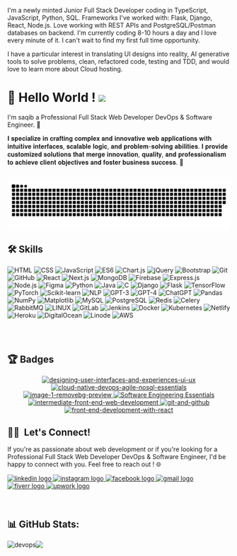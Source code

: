 

I'm a newly minted Junior Full Stack Developer coding in TypeScript, JavaScript, Python, SQL. Frameworks I've worked with: Flask, Django, React, Node.js. Love working with REST APIs and PostgreSQL/Postman databases on backend. I'm currently coding 8-10 hours a day and I love every minute of it. I can't wait to find my first full time opportunity.

I have a particular interest in translating UI designs into reality, AI generative tools to solve problems, clean, refactored code, testing and TDD, and would love to learn more about Cloud hosting.


<!--
- 👋 Hi, I’m Bikram!
- 👀 I’m  Professional Full Stack Web Developer DevOps & Software Engineer.
- 📫 How to reach me saqibahmad778866@gmail.com

<!---
Mostafa-Zewail77/Mostafa-Zewail77 is a ✨ special ✨ repository because its `README.md` (this file) appears on your GitHub profile.
You can click the Preview link to take a look at your changes. -->

<h1>
👋 Hello World !  <img src="https://github.com/TheDudeThatCode/TheDudeThatCode/blob/master/Assets/Earth.gif" width="24px">
</h1>

I'm saqib a Professional Full Stack Web Developer DevOps & Software Engineer. 🎨

 𝐈 𝐬𝐩𝐞𝐜𝐢𝐚𝐥𝐢𝐳𝐞 𝐢𝐧 𝐜𝐫𝐚𝐟𝐭𝐢𝐧𝐠 𝐜𝐨𝐦𝐩𝐥𝐞𝐱 𝐚𝐧𝐝 𝐢𝐧𝐧𝐨𝐯𝐚𝐭𝐢𝐯𝐞 𝐰𝐞𝐛 𝐚𝐩𝐩𝐥𝐢𝐜𝐚𝐭𝐢𝐨𝐧𝐬 𝐰𝐢𝐭𝐡 𝐢𝐧𝐭𝐮𝐢𝐭𝐢𝐯𝐞 𝐢𝐧𝐭𝐞𝐫𝐟𝐚𝐜𝐞𝐬, 𝐬𝐜𝐚𝐥𝐚𝐛𝐥𝐞 𝐥𝐨𝐠𝐢𝐜, 𝐚𝐧𝐝 𝐩𝐫𝐨𝐛𝐥𝐞𝐦-𝐬𝐨𝐥𝐯𝐢𝐧𝐠 𝐚𝐛𝐢𝐥𝐢𝐭𝐢𝐞𝐬. 𝐈 𝐩𝐫𝐨𝐯𝐢𝐝𝐞 𝐜𝐮𝐬𝐭𝐨𝐦𝐢𝐳𝐞𝐝 𝐬𝐨𝐥𝐮𝐭𝐢𝐨𝐧𝐬 𝐭𝐡𝐚𝐭 𝐦𝐞𝐫𝐠𝐞 𝐢𝐧𝐧𝐨𝐯𝐚𝐭𝐢𝐨𝐧, 𝐪𝐮𝐚𝐥𝐢𝐭𝐲, 𝐚𝐧𝐝 𝐩𝐫𝐨𝐟𝐞𝐬𝐬𝐢𝐨𝐧𝐚𝐥𝐢𝐬𝐦 𝐭𝐨 𝐚𝐜𝐡𝐢𝐞𝐯𝐞 𝐜𝐥𝐢𝐞𝐧𝐭 𝐨𝐛𝐣𝐞𝐜𝐭𝐢𝐯𝐞𝐬 𝐚𝐧𝐝 𝐟𝐨𝐬𝐭𝐞𝐫 𝐛𝐮𝐬𝐢𝐧𝐞𝐬𝐬 𝐬𝐮𝐜𝐜𝐞𝐬𝐬. 🚀
<!-- <a href="https://mostafahassan.vercel.app/"><strong>Visit my personal website </strong></a> -->
<br/>

<img src="https://raw.githubusercontent.com/Saqib-DevSecOps/Saqib-DevSecOps/output/github-contribution-grid-snake-dark.svg" alt="Snake animation" />


## 🛠 Skills

![HTML](https://img.shields.io/static/v1?message=HTML&logo=html5&label=&color=E34F26&logoColor=white&labelColor=&style=for-the-badge)
![CSS](https://img.shields.io/static/v1?message=CSS&logo=css3&label=&color=1572B6&logoColor=white&labelColor=&style=for-the-badge)
![JavaScript](https://img.shields.io/static/v1?message=JavaScript&logo=javascript&label=&color=F7DF1E&logoColor=black&labelColor=&style=for-the-badge)
![ES6](https://img.shields.io/static/v1?message=ES6&logo=javascript&label=&color=F7DF1E&logoColor=black&labelColor=&style=for-the-badge)
![Chart.js](https://img.shields.io/badge/chart.js-F5788D.svg?style=for-the-badge&logo=chart.js&logoColor=white) 
![jQuery](https://img.shields.io/badge/jquery-%230769AD.svg?style=for-the-badge&logo=jquery&logoColor=white)
![Bootstrap](https://img.shields.io/static/v1?message=Bootstrap&logo=bootstrap&label=&color=563D7C&logoColor=white&labelColor=&style=for-the-badge)
![Git](https://img.shields.io/static/v1?message=Git&logo=git&label=&color=E44C30&logoColor=white&labelColor=&style=for-the-badge)
![GitHub](https://img.shields.io/static/v1?message=GitHub&logo=github&label=&color=181717&logoColor=white&labelColor=&style=for-the-badge)
![React](https://img.shields.io/static/v1?message=React&logo=react&label=&color=20232A&logoColor=61DAFB&labelColor=&style=for-the-badge)
![Next.js](https://img.shields.io/static/v1?message=Next.js&logo=next.js&label=&color=000000&logoColor=white&labelColor=&style=for-the-badge)
![MongoDB](https://img.shields.io/static/v1?message=MongoDB&logo=mongodb&label=&color=47A248&logoColor=white&labelColor=&style=for-the-badge)
![Firebase](https://img.shields.io/static/v1?message=Firebase&logo=firebase&label=&color=FFCA28&logoColor=black&labelColor=&style=for-the-badge)
![Express.js](https://img.shields.io/static/v1?message=Express.js&logo=express&label=&color=000000&logoColor=white&labelColor=&style=for-the-badge)
![Node.js](https://img.shields.io/static/v1?message=Node.js&logo=node.js&label=&color=339933&logoColor=white&labelColor=&style=for-the-badge)
![Figma](https://img.shields.io/static/v1?message=Figma&logo=figma&label=&color=F24E1E&logoColor=white&labelColor=&style=for-the-badge)
![Python](https://img.shields.io/static/v1?message=Python&logo=python&label=&color=3776AB&logoColor=white&labelColor=&style=for-the-badge)
![Java](https://img.shields.io/static/v1?message=Java&logo=java&label=&color=007396&logoColor=white&labelColor=&style=for-the-badge)
![C](https://img.shields.io/static/v1?message=C&logo=c&label=&color=A8B9CC&logoColor=white&labelColor=&style=for-the-badge)
![Django](https://img.shields.io/static/v1?message=Django&logo=django&label=&color=092E20&logoColor=white&labelColor=&style=for-the-badge)
![Flask](https://img.shields.io/static/v1?message=Flask&logo=flask&label=&color=000000&logoColor=white&labelColor=&style=for-the-badge)
![TensorFlow](https://img.shields.io/static/v1?message=TensorFlow&logo=tensorflow&label=&color=FF6F00&logoColor=white&labelColor=&style=for-the-badge)
![PyTorch](https://img.shields.io/static/v1?message=PyTorch&logo=pytorch&label=&color=EE4C2C&logoColor=white&labelColor=&style=for-the-badge)
![Scikit-learn](https://img.shields.io/static/v1?message=Scikit-learn&logo=scikit-learn&label=&color=F7931E&logoColor=white&labelColor=&style=for-the-badge)
![NLP](https://img.shields.io/static/v1?message=NLP&logo=nlp&label=&color=32A852&logoColor=white&labelColor=&style=for-the-badge)
![GPT-3](https://img.shields.io/static/v1?message=GPT-3&logo=openai&label=&color=412991&logoColor=white&labelColor=&style=for-the-badge)
![GPT-4](https://img.shields.io/static/v1?message=GPT-4&logo=openai&label=&color=412991&logoColor=white&labelColor=&style=for-the-badge)
![ChatGPT](https://img.shields.io/static/v1?message=ChatGPT&logo=openai&label=&color=412991&logoColor=white&labelColor=&style=for-the-badge)
![Pandas](https://img.shields.io/static/v1?message=Pandas&logo=pandas&label=&color=150458&logoColor=white&labelColor=&style=for-the-badge)
![NumPy](https://img.shields.io/static/v1?message=NumPy&logo=numpy&label=&color=013243&logoColor=white&labelColor=&style=for-the-badge)
![Matplotlib](https://img.shields.io/static/v1?message=Matplotlib&logo=matplotlib&label=&color=11557C&logoColor=white&labelColor=&style=for-the-badge)
![MySQL](https://img.shields.io/static/v1?message=MySQL&logo=mysql&label=&color=4479A1&logoColor=white&labelColor=&style=for-the-badge)
![PostgreSQL](https://img.shields.io/static/v1?message=PostgreSQL&logo=postgresql&label=&color=336791&logoColor=white&labelColor=&style=for-the-badge)
![Redis](https://img.shields.io/static/v1?message=Redis&logo=redis&label=&color=DC382D&logoColor=white&labelColor=&style=for-the-badge)
![Celery](https://img.shields.io/static/v1?message=Celery&logo=celery&label=&color=37814A&logoColor=white&labelColor=&style=for-the-badge)
![RabbitMQ](https://img.shields.io/static/v1?message=RabbitMQ&logo=rabbitmq&label=&color=FF6600&logoColor=white&labelColor=&style=for-the-badge)
![LINUX](https://img.shields.io/badge/Linux-FCC624?style=for-the-badge&logo=linux&logoColor=black)
![GitLab](https://img.shields.io/static/v1?message=GitLab&logo=gitlab&label=&color=FC6D26&logoColor=white&labelColor=&style=for-the-badge)
![Jenkins](https://img.shields.io/static/v1?message=Jenkins&logo=jenkins&label=&color=D24939&logoColor=white&labelColor=&style=for-the-badge)
![Docker](https://img.shields.io/static/v1?message=Docker&logo=docker&label=&color=2496ED&logoColor=white&labelColor=&style=for-the-badge)
![Kubernetes](https://img.shields.io/static/v1?message=Kubernetes&logo=kubernetes&label=&color=326CE5&logoColor=white&labelColor=&style=for-the-badge)
![Netlify](https://img.shields.io/static/v1?message=Netlify&logo=netlify&label=&color=00C7B7&logoColor=white&labelColor=&style=for-the-badge)
![Heroku](https://img.shields.io/static/v1?message=Heroku&logo=heroku&label=&color=430098&logoColor=white&labelColor=&style=for-the-badge)
![DigitalOcean](https://img.shields.io/static/v1?message=DigitalOcean&logo=digitalocean&label=&color=0080FF&logoColor=white&labelColor=&style=for-the-badge)
![Linode](https://img.shields.io/static/v1?message=Linode&logo=linode&label=&color=00A95C&logoColor=white&labelColor=&style=for-the-badge)
![AWS](https://img.shields.io/static/v1?message=AWS&logo=amazon-aws&label=&color=232F3E&logoColor=white&labelColor=&style=for-the-badge)

<br/>
<br/>

## 🏆 Badges

<div align="center">
  <a href="https://www.credly.com/badges/78d69f54-6212-46b6-9c2b-21d3562aba37">
    <img src="https://images.credly.com/size/110x110/images/08216781-93cb-4ba1-8110-8eb3401fa8ce/Docker_Essentials_-_ISDN.png" 
     alt="designing-user-interfaces-and-experiences-ui-ux" width="100" height="100">
  </a>
  <a href="https://www.credly.com/badges/84da1498-c523-46c8-8605-55720c8bd7f5">
    <img src="https://images.credly.com/size/340x340/images/b0607951-b6f7-47d0-af16-7112971ab2ef/Cloud_Core_-_Developer_Skills_Network_-_v3.png" 
     alt="cloud-native-devops-agile-nosql-essentials" width="100" height="100">
  </a>
  <a href="https://www.credly.com/badges/aaea3ab8-2d1a-46c2-9177-2ea64a44d1a8">
    <img src="https://i.ibb.co/LRdQXHQ/image-1-removebg-preview.png" alt="image-1-removebg-preview" 
     alt="web-development-with-html-css-javascript-essentials" width="100" height="100">
  </a>
  <a href="https://www.credly.com/badges/a1830143-fe17-40f7-8caa-0e7d8530722c">
    <img src="https://i.ibb.co/LRdQXHQ/image-1-removebg-preview.png" 
     alt="Software Engineering Essentials" width="100" height="100">
  </a>
  <a href="https://www.credly.com/badges/2fdf0ad5-3bfd-4aab-ae81-8d106505b3d8">
    <img src="https://images.credly.com/images/2d1797d5-1de7-4778-8975-9e5c6ec73a1a/image.png" 
     alt="intermediate-front-end-web-development" width="100" height="100">
  </a>
  <a href="https://www.credly.com/badges/9fba1e4e-3334-4641-84a8-f0941d3226be">
    <img src="https://github.com/mostafahassan-dev/mostafahassan-dev/assets/104537380/f140819a-8c85-487f-8e5e-4a6a0c28de48" 
     alt="git-and-github" width="100" height="100">
  </a>
  <a href="https://www.credly.com/badges/120407eb-eda8-40f5-84d7-2f5b194981c8">
    <img src="https://github.com/mostafahassan-dev/mostafahassan-dev/assets/104537380/0e2260c2-53d7-4359-ad34-4f1260fc4470" 
     alt="front-end-development-with-react" width="100" height="100">
  </a>

</div>





 ## 🤝🏻 &nbsp;Let's Connect!
If you're as passionate about web development or if you're looking for a Professional Full Stack Web Developer DevOps & Software Engineer, I'd be happy to connect with you. Feel free to reach out ! 🌐
<div >
<a href="https://www.linkedin.com/in/saqib-ahmad-7740b6253/" target="_blank">
  <img src="https://img.shields.io/static/v1?message=LinkedIn&logo=linkedin&label=&color=0077B5&logoColor=white&labelColor=&style=for-the-badge" height="35" alt="linkedin logo" />
</a>
<a href="https://www.instagram.com/saqib_ahmad007/" target="_blank">
  <img src="https://img.shields.io/static/v1?message=Instagram&logo=instagram&label=&color=E4405F&logoColor=white&labelColor=&style=for-the-badge" height="35" alt="instagram logo" />
</a>
<a href="https://www.facebook.com/saqibahmad.rahi" target="_blank">
  <img src="https://img.shields.io/static/v1?message=Facebook&logo=facebook&label=&color=1877F2&logoColor=white&labelColor=&style=for-the-badge" height="35" alt="facebook logo" />
</a>
<a href="mailto:saqibahmad778866@gmail.com" target="_blank">
  <img src="https://img.shields.io/static/v1?message=Gmail&logo=gmail&label=&color=D14836&logoColor=white&labelColor=&style=for-the-badge" height="35" alt="gmail logo" />
</a>
<a href="https://www.fiverr.com/code_with_skay?public_mode=true" target="_blank">
  <img src="https://img.shields.io/static/v1?message=Fiverr&logo=fiverr&label=&color=1DBF73&logoColor=white&labelColor=&style=for-the-badge" height="35" alt="fiverr logo" />
</a>
<a href="https://www.upwork.com/freelancers/~01ae5dcc5619376caa?s=1110580755107926016" target="_blank">
  <img src="https://img.shields.io/static/v1?message=Upwork&logo=upwork&label=&color=6FDA44&logoColor=white&labelColor=&style=for-the-badge" height="35" alt="upwork logo" />
</a>

    
</div>
<br/>
<br/>

## 📊 GitHub Stats:

<div align="center" style="display: flex; align-items:center;">
  <img src="https://github-readme-streak-stats.herokuapp.com/?user=Bikramai&theme=blue-green" alt="devops" style="max-width: 100%; height: 175px;" />
  <img src="https://github-readme-stats.vercel.app/api/top-langs/?username=Bikramai&theme=blue-green" style="max-width: 100%; height: 175px;" />
</div> 




